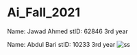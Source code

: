 # Ai_Fall_2021

Name: Jawad Ahmed 
stID: 62846
3rd year


Name: Abdul Bari
stID: 10233
3rd year
![ss](https://user-images.githubusercontent.com/57292006/148764943-9833f330-266d-486e-9110-24401ab49c7c.png)
